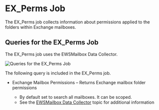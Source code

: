 # EX_Perms Job

The EX_Perms job collects information about permissions applied to the folders within Exchange
mailboxes.

## Queries for the EX_Perms Job

The EX_Perms job uses the EWSMailbox Data Collector.

![Queries for the EX_Perms Job](/img/versioned_docs/accessanalyzer_11.6/accessanalyzer/solutions/exchange/mailboxes/permissions/collection/permsquery.webp)

The following query is included in the EX_Perms job.

- Exchange Mailbox Permissions – Returns Exchange mailbox folder permissions

    - By default set to search all mailboxes. It can be scoped.
    - See the
      [EWSMailbox Data Collector](/docs/accessanalyzer/11.6/accessanalyzer/admin/datacollector/ewsmailbox/overview.md)
      topic for additional information
